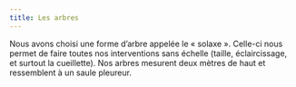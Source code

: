 ```yaml
---
title: Les arbres
---
```


Nous avons choisi une forme d’arbre appelée le « solaxe ». Celle-ci nous permet de faire toutes nos interventions sans échelle (taille, éclaircissage, et surtout la cueillette). 
Nos arbres mesurent deux mètres de haut et ressemblent à un saule pleureur.

